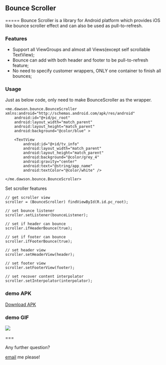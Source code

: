 ## Bounce Scroller

=====
Bounce Scroller is a library for Android platform which provides iOS
like bounce scroller effect and can also be used as pull-to-refresh.

### Features

* Support all ViewGroups and almost all Views(except self scrollable TextView);
* Bounce can add with both header and footer to be pull-to-refresh feature;
* No need to specify customer wrappers, ONLY one container to finish all bounces;

### Usage

Just as below code, only need to make BounceScroller as the wrapper.

```
<me.dawson.bounce.BounceScroller xmlns:android="http://schemas.android.com/apk/res/android"
    android:id="@+id/pc_root"
    android:layout_width="match_parent"
    android:layout_height="match_parent"
    android:background="@color/blue" >

    <TextView
        android:id="@+id/tv_info"
        android:layout_width="match_parent"
        android:layout_height="match_parent"
        android:background="@color/grey_4"
        android:gravity="center"
        android:text="@string/app_name"
        android:textColor="@color/white" />

</me.dawson.bounce.BounceScroller>
```

Set scroller features

```
// get scroller view
scroller = (BounceScroller) findViewById(R.id.pc_root);

// set bounce listener
scroller.setListener(bounceListener);

// set if header can bounce
scroller.ifHeaderBounce(true);

// set if footer can bounce
scroller.ifFooterBounce(true);

// set header view
scroller.setHeaderView(header);

// set footer view
scroller.setFooterView(footer);

// set recover content interpolator
scroller.setInterpolator(interpolator);
```

### demo APK

[Download APK](https://github.com/coderkiss/BounceScroller/releases/download/v1.0/BounceDemo.apk)

### demo GIF
![](http://ww1.sinaimg.cn/large/70489561gw1ejdsjweaesg208c0ephdu.gif)

===

Any further question?

[email](mailto:coder.kiss@gmail.com) me please!